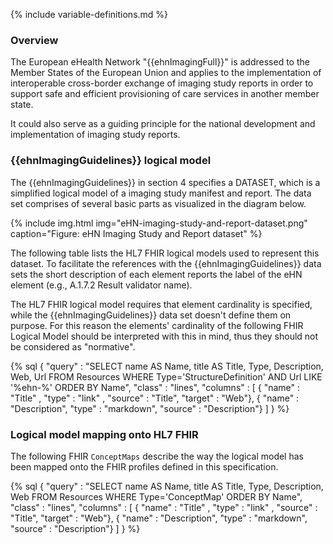 {% include variable-definitions.md %}

### Overview

The European eHealth Network "{{ehnImagingFull}}" is addressed to the Member States of the European Union and applies to the implementation of interoperable cross-border exchange of imaging study reports in order to support safe and efficient provisioning of care services in another member state.

It could also serve as a guiding principle for the national development and implementation of imaging study reports.

### {{ehnImagingGuidelines}} logical model

The {{ehnImagingGuidelines}} in section 4 specifies a DATASET, which is a simplified logical model of a imaging study manifest and report. The data set comprises of several basic parts as visualized in the diagram below.

{% include img.html img="eHN-imaging-study-and-report-dataset.png" caption="Figure: eHN Imaging Study and Report dataset" %}

The following table lists the HL7 FHIR logical models used to represent this dataset. To facilitate the references with the {{ehnImagingGuidelines}} data sets the short description of each element reports the label of the eHN element (e.g., A.1.7.2 Result validator name).

The HL7 FHIR logical model requires that element cardinality is specified, while the {{ehnImagingGuidelines}} data set doesn't define them on purpose. For this reason the elements' cardinality of the following FHIR Logical Model should be interpreted with this in mind, thus they should not be considered as "normative".

{% sql {
  "query" : "SELECT name AS Name, title AS Title, Type, Description, Web, Url FROM Resources WHERE Type='StructureDefinition' AND Url LIKE '%ehn-%' ORDER BY Name",
  "class" : "lines",
  "columns" : [
    { "name" : "Title"      , "type" : "link"    , "source" : "Title", "target" : "Web"},
    { "name" : "Description", "type" : "markdown", "source" : "Description"}
  ]
} %}

### Logical model mapping onto HL7 FHIR

The following FHIR `ConceptMaps` describe the way the logical model has been mapped onto the FHIR profiles defined in this specification.

{% sql {
  "query" : "SELECT name AS Name, title AS Title, Type, Description, Web FROM Resources WHERE Type='ConceptMap' ORDER BY Name",
  "class" : "lines",
  "columns" : [
    { "name" : "Title"      , "type" : "link"    , "source" : "Title", "target" : "Web"},
    { "name" : "Description", "type" : "markdown", "source" : "Description"}
  ]
} %}
